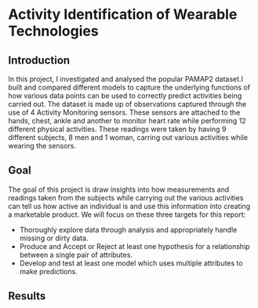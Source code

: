 # Activity Identification of Wearable Technologies

## Introduction
In this project, I investigated and analysed the popular PAMAP2 dataset.I built and compared different models to capture the underlying functions of how various data points can be used to correctly predict activities being carried out.
The dataset is made up of observations captured through the use of 4 Activity Monitoring sensors. These sensors are attached to the hands, chest, ankle and another to monitor heart rate while performing 12 different physical activities. 
These readings were taken by having 9 different subjects, 8 men and 1 woman, carring out various activities while wearing the sensors.

## Goal
The goal of this project is draw insights into how measurements and readings taken from the subjects while carrying out the various activities can tell us how active an individual is and use this information into creating a marketable product.
We will focus on these three targets for this report:
* Thoroughly explore data through analysis and appropriately handle missing or dirty data.
* Produce and Accept or Reject at least one hypothesis for a relationship between a single pair of attributes.
* Develop and test at least one model which uses multiple attributes to make predictions.

## Results
